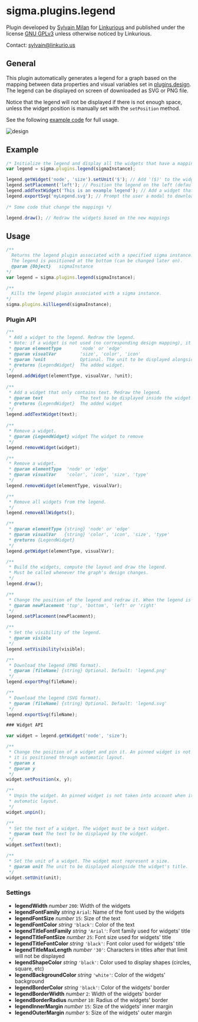# sigma.plugins.legend

Plugin developed by [Sylvain Milan](https://github.com/Ytawo) for [Linkurious](https://github.com/Linkurious) and published under the license [GNU GPLv3](LICENSE) unless otherwise noticed by Linkurious.

Contact: sylvain@linkurio.us

## General

This plugin automatically generates a legend for a graph based on the mapping between data properties and visual variables set in [plugins.design](../sigma.plugins.design). The legend can be displayed on screen of downloaded as SVG or PNG file.

Notice that the legend will not be displayed if there is not enough space, unless the widget position is manually set with the `setPosition` method.

See the following [example code](../../examples/plugin-legend.html) for full usage.

![design](https://github.com/Linkurious/linkurious.js/wiki/media/legend.png)


## Example

```js
/* Initialize the legend and display all the widgets that have a mapping */
var legend = sigma.plugins.legend(sigmaInstance);

legend.getWidget('node', 'size').setUnit('$'); // Add '($)' to the widget representing the node size
legend.setPlacement('left'); // Position the legend on the left (default: bottom)
legend.addTextWidget('This is an example legend'); // Add a widget that will display some text
legend.exportSvg('myLegend.svg'); // Prompt the user a modal to download the legend in SVG format
 
/* Some code that change the mappings */

legend.draw(); // Redraw the widgets based on the new mappings 

```

## Usage

```js
/**
  Returns the legend plugin associated with a specified sigma instance. If it does not exist, initialize it.
  The legend is positioned at the bottom (can be changed later on).
  @param {Object}   sigmaInstance
*/
var legend = sigma.plugins.legend(sigmaInstance);

/**
  Kills the legend plugin associated with a sigma instance.
*/
sigma.plugins.killLegend(sigmaInstance);

```

### Plugin API

```js
/**
 * Add a widget to the legend. Redraw the legend.
 * Note: if a widget is not used (no corresponding design mapping), it won't be displayed.
 * @param elementType       'node' or 'edge'
 * @param visualVar         'size', 'color', 'icon'
 * @param ?unit             Optional. The unit to be displayed alongside the widget's title
 * @returns {LegendWidget}  The added widget.
 */
legend.addWidget(elementType, visualVar, ?unit);
  
/**
 * Add a widget that only contains text. Redraw the legend.
 * @param text              The text to be displayed inside the widget.
 * @returns {LegendWidget}  The added widget
 */
legend.addTextWidget(text);
 
/**
 * Remove a widget.
 * @param {LegendWidget} widget The widget to remove
 */
legend.removeWidget(widget);

/**
 * Remove a widget.
 * @param elementType  'node' or 'edge'
 * @param visualVar    'color', 'icon', 'size', 'type'
 */
legend.removeWidget(elementType, visualVar);

/**
 * Remove all widgets from the legend.
 */
legend.removeAllWidgets();

/**
 * @param elementType {string} 'node' or 'edge'
 * @param visualVar   {string} 'color', 'icon', 'size', 'type'
 * @returns {LegendWidget}
 */
legend.getWidget(elementType, visualVar);

/**
 * Build the widgets, compute the layout and draw the legend.
 * Must be called whenever the graph's design changes.
 */
legend.draw();

/**
 * Change the position of the legend and redraw it. When the legend is initialized, it is positioned at the bottom.
 * @param newPlacement 'top', 'bottom', 'left' or 'right'
 */
legend.setPlacement(newPlacement);

/**
 * Set the visibility of the legend.
 * @param visible
 */
legend.setVisibility(visible);

/**
 * Download the legend (PNG format).
 * @param [fileName] {string} Optional. Default: 'legend.png'
 */
legend.exportPng(fileName);

/**
 * Download the legend (SVG format).
 * @param [fileName] {string} Optional. Default: 'legend.svg'
 */
legend.exportSvg(fileName);

### Widget API

var widget = legend.getWidget('node', 'size');

/**
 * Change the position of a widget and pin it. An pinned widget is not taken into account when
 * it is positioned through automatic layout.
 * @param x
 * @param y
 */
widget.setPosition(x, y);

/**
 * Unpin the widget. An pinned widget is not taken into account when it is positioned through
 * automatic layout.
 */
widget.unpin();

/**
 * Set the text of a widget. The widget must be a text widget.
 * @param text The text to be displayed by the widget.
 */
widget.setText(text);

/**
 * Set the unit of a widget. The widget must represent a size.
 * @param unit The unit to be displayed alongside the widget's title.
 */
widget.setUnit(unit);

```

### Settings

* **legendWidth** *number* `200`: Width of the widgets
* **legendFontFamily** *string* `Arial`: Name of the font used by the widgets
* **legendFontSize** *number* `15`: Size of the text
* **legendFontColor** *string* `'black'`: Color of the text
* **legendTitleFontFamily** *string* `'Arial'`: Font family used for widgets' title
* **legendTitleFontSize** *number* `25`: Font size used for widgets' title
* **legendTitleFontColor** *string* `'black'`: Font color used for widgets' title
* **legendTitleMaxLength** *number* `'30'`: Characters in titles after that limit will not be displayed
* **legendShapeColor** *string* `'black'`: Color used to display shapes (circles, square, etc)
* **legendBackgroundColor** *string* `'white'`: Color of the widgets' background
* **legendBorderColor** *string* `'black'`: Color of the widgets' border
* **legendBorderWidth** *number* `2`: Width of the widgets' border
* **legendBorderRadius** *number* `10`: Radius of the widgets' border
* **legendInnerMargin** *number* `15`: Size of the widgets' inner margin
* **legendOuterMargin** *number* `5`: Size of the widgets' outer margin